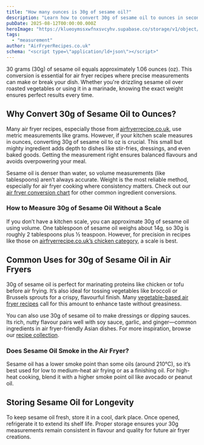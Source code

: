 ```yaml
---
title: "How many ounces is 30g of sesame oil?"
description: "Learn how to convert 30g of sesame oil to ounces in seconds. Perfect for air fryer recipes and precise cooking measurements."
pubDate: 2025-08-12T00:00:00.000Z
heroImage: "https://klueoymssxwfnxsvcyhv.supabase.co/storage/v1/object/public/md/how-many-ounces-is-30g-sesame-oil-288bab44.webp"
tags:
  - "measurement"
author: "AirFryerRecipes.co.uk"
schema: "<script type=\"application/ld+json\"></script>"
---
```


<p>30 grams (30g) of sesame oil equals approximately 1.06 ounces (oz). This conversion is essential for air fryer recipes where precise measurements can make or break your dish. Whether you're drizzling sesame oil over roasted vegetables or using it in a marinade, knowing the exact weight ensures perfect results every time.</p>  

<h2>Why Convert 30g of Sesame Oil to Ounces?</h2>  
<p>Many air fryer recipes, especially those from <a href=https://www.airfryerrecipe.co.uk/recipes>airfryerrecipe.co.uk</a>, use metric measurements like grams. However, if your kitchen scale measures in ounces, converting 30g of sesame oil to oz is crucial. This small but mighty ingredient adds depth to dishes like stir-fries, dressings, and even baked goods. Getting the measurement right ensures balanced flavours and avoids overpowering your meal.</p>  
<p>Sesame oil is denser than water, so volume measurements (like tablespoons) aren’t always accurate. Weight is the most reliable method, especially for air fryer cooking where consistency matters. Check out our <a href=https://www.airfryerrecipe.co.uk/air-fryer-conversion-chart>air fryer conversion chart</a> for other common ingredient conversions.</p>  

<h3>How to Measure 30g of Sesame Oil Without a Scale</h3>  
<p>If you don’t have a kitchen scale, you can approximate 30g of sesame oil using volume. One tablespoon of sesame oil weighs about 14g, so 30g is roughly 2 tablespoons plus ½ teaspoon. However, for precision in recipes like those on <a href=https://www.airfryerrecipe.co.uk/recipe-category/chicken>airfryerrecipe.co.uk’s chicken category</a>, a scale is best.</p>  

<h2>Common Uses for 30g of Sesame Oil in Air Fryers</h2>  
<p>30g of sesame oil is perfect for marinating proteins like chicken or tofu before air frying. It’s also ideal for tossing vegetables like broccoli or Brussels sprouts for a crispy, flavourful finish. Many <a href=https://www.airfryerrecipe.co.uk/recipe-category/vegetables>vegetable-based air fryer recipes</a> call for this amount to enhance taste without greasiness.</p>  
<p>You can also use 30g of sesame oil to make dressings or dipping sauces. Its rich, nutty flavour pairs well with soy sauce, garlic, and ginger—common ingredients in air fryer-friendly Asian dishes. For more inspiration, browse our <a href=https://www.airfryerrecipe.co.uk/recipes>recipe collection</a>.</p>  

<h3>Does Sesame Oil Smoke in the Air Fryer?</h3>  
<p>Sesame oil has a lower smoke point than some oils (around 210°C), so it’s best used for low to medium-heat air frying or as a finishing oil. For high-heat cooking, blend it with a higher smoke point oil like avocado or peanut oil.</p>  

<h2>Storing Sesame Oil for Longevity</h2>  
<p>To keep sesame oil fresh, store it in a cool, dark place. Once opened, refrigerate it to extend its shelf life. Proper storage ensures your 30g measurements remain consistent in flavour and quality for future air fryer creations.</p>